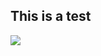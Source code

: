 ## This is a test


<img src="https://ik.imagekit.io/gillianassi/SciFi_Banner_yXDQnV0cC.jpg?ik-sdk-version=javascript-1.4.3&updatedAt=1651692031432"/>